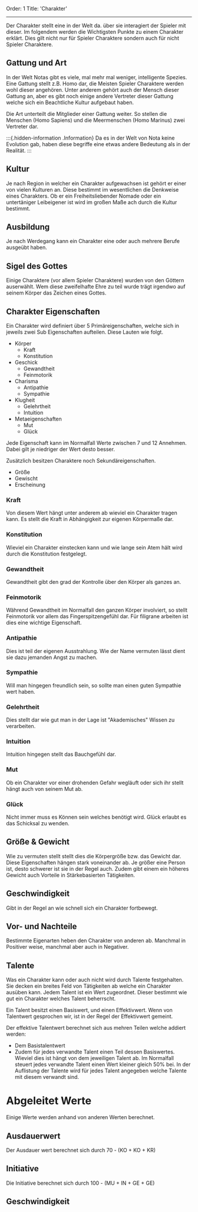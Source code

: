 Order: 1
Title: 'Charakter'

---
Der Charakter stellt eine in der Welt da. über sie interagiert der Spieler mit dieser. Im folgendem werden die Wichtigsten Punkte zu einem Charakter erklärt. Dies gilt nicht nur für Spieler Charaktere sondern auch für nicht Spieler Charaktere.

## Gattung und Art

In der Welt Notas gibt es viele, mal mehr mal weniger, intelligente Spezies. Eine Gattung stellt z.B. Homo dar, die Meisten Spieler Charaktere werden wohl dieser angehören. Unter anderem gehört auch der Mensch dieser Gattung an, aber es gibt noch einige andere Vertreter dieser Gattung welche sich ein Beachtliche Kultur aufgebaut haben.

Die Art unterteilt die Mitglieder einer Gattung weiter. So stellen die Menschen (Homo Sapiens) und die Meermenschen (Homo Marinus) zwei Vertreter dar.




:::{.hidden-information .Information}
Da es in der Welt von Nota keine Evolution gab, haben diese begriffe eine
etwas andere Bedeutung als in der Realität. 
:::


## Kultur

Je nach Region in welcher ein Charakter aufgewachsen ist gehört er einer von vielen Kulturen an. Diese bestimmt im wesentlichen die Denkweise eines Charakters. Ob er ein Freiheitsliebender Nomade oder ein untertäniger Leibeigener ist wird im großen Maße ach durch die Kultur bestimmt.

## Ausbildung

Je nach Werdegang kann ein Charakter eine oder auch mehrere Berufe ausgeübt haben.

## Sigel des Gottes

Einige Charaktere (vor allem Spieler Charaktere) wurden von den Göttern auserwählt. Wem diese zweifelhafte Ehre zu teil wurde trägt irgendwo auf seinem Körper das Zeichen eines Gottes.

## Charakter Eigenschaften

Ein Charakter wird definiert über 5 Primäreigenschaften, welche sich in jeweils zwei Sub Eigenschaften aufteilen. Diese Lauten wie folgt.

 + Körper
   - Kraft
   - Konstitution
 + Geschick
   - Gewandtheit
   - Feinmotorik
 + Charisma
   - Antipathie
   - Sympathie
 + Klugheit
   - Gelehrtheit
   - Intuition
 + Metaeigenschaften
   - Mut
   - Glück   

Jede Eigenschaft kann im Normalfall Werte zwischen 7 und 12 Annehmen.
Dabei gilt je niedriger der Wert desto besser.

Zusätzlich besitzen Charaktere noch Sekundäreigenschaften.
 + Größe
 + Gewischt 
 + Erscheinung

### Kraft
Von diesem Wert hängt unter anderem ab wieviel ein Charakter tragen kann. Es stellt die Kraft in Abhängigkeit zur eigenen Körpermaße dar.

### Konstitution
Wieviel ein Charakter einstecken kann und wie lange sein Atem hält wird durch die Konstitution festgelegt.

### Gewandtheit
Gewandtheit gibt den grad der Kontrolle über den Körper als ganzes an.

### Feinmotorik
Während Gewandtheit im Normalfall den ganzen Körper involviert, so stellt Feinmotorik vor allem das Fingerspitzengefühl dar. Für filigrane arbeiten ist dies eine wichtige Eigenschaft.

### Antipathie
Dies ist teil der eigenen Ausstrahlung. Wie der Name vermuten lässt dient sie dazu jemanden Angst zu machen.

### Sympathie
Will man hingegen freundlich sein, so sollte man einen guten Sympathie wert haben.

### Gelehrtheit
Dies stellt dar wie gut man in der Lage ist "Akademisches" Wissen zu verarbeiten.

### Intuition
Intuition hingegen stellt das Bauchgefühl dar. 

### Mut
Ob ein Charakter vor einer drohenden Gefahr wegläuft oder sich ihr stellt hängt auch von seinem Mut ab.

### Glück
Nicht immer muss es Können sein welches benötigt wird. Glück erlaubt es das Schicksal zu wenden. 

## Größe & Gewicht
Wie zu vermuten stellt stellt dies die Körpergröße bzw. das Gewicht dar. Diese Eigenschaften hängen stark voneinander ab. Je größer eine Person ist, desto schwerer ist sie in der Regel auch. Zudem gibt einem ein höheres Gewicht auch Vorteile in Stärkebasierten Tätigkeiten.

## Geschwindigkeit
Gibt in der Regel an wie schnell sich ein Charakter fortbewegt.


## Vor- und Nachteile
Bestimmte Eigenarten heben den Charakter von anderen ab. Manchmal in Positiver weise, manchmal aber auch in Negativer.

## Talente

Was ein Charakter kann oder auch nicht wird durch Talente festgehalten. Sie decken ein breites Feld von Tätigkeiten ab welche ein Charakter ausüben kann. Jedem Talent ist ein Wert zugeordnet. Dieser bestimmt wie gut ein Charakter welches Talent beherrscht.

Ein Talent besitzt einen Basiswert, und einen Effektivwert. Wenn von Talentwert gesprochen wir, ist in der Regel der Effektivwert gemeint.

Der effektive Talentwert berechnet sich aus mehren Teilen welche addiert werden:
 + Dem Basistalentwert
 + Zudem für jedes verwandte Talent einen Teil dessen Basiswertes. Wieviel dies ist hängt von dem jeweiligen Talent ab. Im Normalfall steuert jedes verwandte Talent einen Wert kleiner gleich 50% bei. In der Auflistung der Talente wird für jedes Talent angegeben welche Talente mit diesem verwandt sind.
  
# Abgeleitet Werte

Einige Werte werden anhand von anderen Werten berechnet.

## Ausdauerwert
Der Ausdauer wert berechnet sich durch 70 - (KO + KO + KR)

## Initiative
Die Initiative berechnet sich durch 100 - (MU + IN + GE + GE)

## Geschwindigkeit
